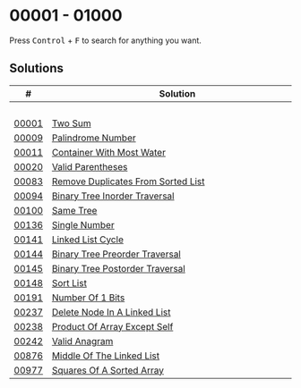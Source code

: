 # 00001 - 01000

Press <kbd>Control</kbd> + <kbd>F</kbd> to search for anything you want.

## Solutions
| # | Solution | Topic | Difficulty |
| --- | --- | --- | --- |
| | &emsp;&emsp;&emsp;&emsp;&emsp;&emsp;&emsp;&emsp;&emsp;&emsp;&emsp;&emsp;&emsp;&emsp;&emsp;&emsp;&emsp;&emsp;&emsp;&emsp;&emsp;&emsp;&emsp;&emsp;&emsp;&emsp;&emsp;&emsp; | &emsp;&emsp;&emsp;&emsp;&emsp;&emsp;&emsp;&emsp;&emsp;&emsp; | |  
| [00001](https://leetcode.com/problems/two-sum/) | [Two Sum](00001-00100/00001-two-sum.cpp) | `Hashmap` | Easy |  
| [00009](https://leetcode.com/problems/palindrome-number/) | [Palindrome Number](00001-00100/00009-palindrome-number.cpp) | `String` | Easy |  
| [00011](https://leetcode.com/problems/container-with-most-water/) | [Container With Most Water](00001-00100/00011-container-with-most-water.cpp) | `Two-Pointers` | Medium |  
| [00020](https://leetcode.com/problems/valid-parentheses/) | [Valid Parentheses](00001-00100/00020-valid-parentheses.cpp) | `Stack` | Easy |  
| [00083](https://leetcode.com/problems/remove-duplicates-from-sorted-list/) | [Remove Duplicates From Sorted List](00001-00100/00083-remove-duplicates-from-sorted-list.cpp) | `Linked-List` | Easy |  
| [00094](https://leetcode.com/problems/binary-tree-inorder-traversal/) | [Binary Tree Inorder Traversal](00001-00100/00094-binary-tree-inorder-traversal.cpp) | `Tree` | Easy |  
| [00100](https://leetcode.com/problems/same-tree/) | [Same Tree](00001-00100/00100-same-tree.cpp) | `Tree` | Easy |  
| [00136](https://leetcode.com/problems/single-number/) | [Single Number](00101-00200/00136-single-number.cpp) | `Bit-Hacks` | Easy |  
| [00141](https://leetcode.com/problems/linked-list-cycle/) | [Linked List Cycle](00101-00200/00141-linked-list-cycle.cpp) | `Hashmap` | Easy |  
| [00144](https://leetcode.com/problems/binary-tree-preorder-traversal/) | [Binary Tree Preorder Traversal](00101-00200/00144-binary-tree-preorder-traversal.cpp) | `Tree` | Easy |  
| [00145](https://leetcode.com/problems/binary-tree-postorder-traversal/) | [Binary Tree Postorder Traversal](00101-00200/00145-binary-tree-postorder-traversal.cpp) | `Tree` | Easy |  
| [00148](https://leetcode.com/problems/sort-list/) | [Sort List](00101-00200/00148-sort-list.cpp) | `Linked-List` | Medium |  
| [00191](https://leetcode.com/problems/number-of-1-bits/) | [Number Of 1 Bits](00101-00200/00191-number-of-1-bits.cpp) | `Bit-Hacks` | Easy |  
| [00237](https://leetcode.com/problems/delete-node-in-a-linked-list/) | [Delete Node In A Linked List](00201-00300/00237-delete-node-in-a-linked-list.cpp) | `Linked-List` | Medium |  
| [00238](https://leetcode.com/problems/product-of-array-except-self/) | [Product Of Array Except Self](00201-00300/00238-product-of-array-except-self.cpp) | `Prefix-Sum` | Medium |  
| [00242](https://leetcode.com/problems/valid-anagram/) | [Valid Anagram](00201-00300/00242-valid-anagram.cpp) | `Hashmap` | Easy |  
| [00876](https://leetcode.com/problems/middle-of-the-linked-list/) | [Middle Of The Linked List](00801-00900/00876-middle-of-the-linked-list.cpp) | `Linked-List` | Easy |  
| [00977](https://leetcode.com/problems/squares-of-a-sorted-array/) | [Squares Of A Sorted Array](00901-01000/00977-squares-of-a-sorted-array.cpp) | `Two-Pointers` | Easy |  
